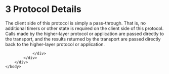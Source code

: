 <html dir="LTR" xmlns:mshelp="http://msdn.microsoft.com/mshelp" xmlns:ddue="http://ddue.schemas.microsoft.com/authoring/2003/5" xmlns:xlink="http://www.w3.org/1999/xlink" xmlns:tool="http://www.microsoft.com/tooltip">
    <head>
        <meta http-equiv="Content-Type" content="text/html; CHARSET=utf-8"></meta>
        <meta name="save" content="history"></meta>
        <title>3 Protocol Details</title>
        <xml>
            <mshelp:toctitle title="3 Protocol Details"></mshelp:toctitle>
            <mshelp:rltitle title="[MS-SSNWS]: Protocol Details"></mshelp:rltitle>
            <mshelp:keyword index="A" term="d730aa1d-98a9-4c29-891a-3f6f3f4af06c"></mshelp:keyword>
            <mshelp:attr name="DCSext.ContentType" value="open specification"></mshelp:attr>
            <mshelp:attr name="AssetID" value="d730aa1d-98a9-4c29-891a-3f6f3f4af06c"></mshelp:attr>
            <mshelp:attr name="TopicType" value="kbRef"></mshelp:attr>
            <mshelp:attr name="DCSext.Title" value="[MS-SSNWS]: Protocol Details" />
        </xml>
    </head>
    <body>
        <div id="header">
            <h1 class="heading">3 Protocol Details</h1>
        </div>
        <div id="mainSection">
            <div id="mainBody">
                <div id="allHistory" class="saveHistory"></div>
                <div id="sectionSection0" class="section" name="collapseableSection">
                    

<p>The client side of this protocol is simply a pass-through.
That is, no additional timers or other state is required on the client side of
this protocol. Calls made by the higher-layer protocol or application are
passed directly to the transport, and the results returned by the transport are
passed directly back to the higher-layer protocol or application.</p>


                </div>
            </div>
        </div>
    </body>
</html>